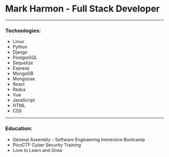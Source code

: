 # Mark Harmon - Full Stack Developer
***   
### Techonlogies:
* Linux
* Python
* Django
* PostgreSQL
* Sequelize
* Express
* MongoDB
* Mongoose
* React
* Redux
* Vue
* JavaScript
* HTML
* CSS
***   
### Education:
* General Assembly - Software Engineering Immersive Bootcamp
* PicoCTF Cyber Security Training
* Love to Learn and Grow